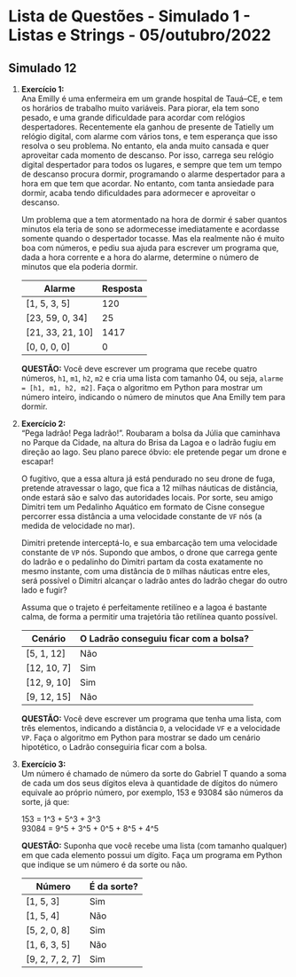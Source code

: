 # Lista de Questões - Simulado 1 - Listas e Strings - 05/outubro/2022

## Simulado 12

1. **Exercício 1:**  
   Ana Emilly é uma enfermeira em um grande hospital de Tauá–CE, e tem os horários de trabalho muito variáveis. Para piorar, ela tem sono pesado, e uma grande dificuldade para acordar com relógios despertadores. Recentemente ela ganhou de presente de Tatielly um relógio digital, com alarme com vários tons, e tem esperança que isso resolva o seu problema. No entanto, ela anda muito cansada e quer aproveitar cada momento de descanso. Por isso, carrega seu relógio digital despertador para todos os lugares, e sempre que tem um tempo de descanso procura dormir, programando o alarme despertador para a hora em que tem que acordar. No entanto, com tanta ansiedade para dormir, acaba tendo dificuldades para adormecer e aproveitar o descanso.

   Um problema que a tem atormentado na hora de dormir é saber quantos minutos ela teria de sono se adormecesse imediatamente e acordasse somente quando o despertador tocasse. Mas ela realmente não é muito boa com números, e pediu sua ajuda para escrever um programa que, dada a hora corrente e a hora do alarme, determine o número de minutos que ela poderia dormir.

   | Alarme          | Resposta |
   |-----------------|----------|
   | [1, 5, 3, 5]    | 120      |
   | [23, 59, 0, 34] | 25       |
   | [21, 33, 21, 10]| 1417     |
   | [0, 0, 0, 0]    | 0        |

   **QUESTÃO:** Você deve escrever um programa que recebe quatro números, `h1`, `m1`, `h2`, `m2` e cria uma lista com tamanho 04, ou seja, `alarme = [h1, m1, h2, m2]`. Faça o algoritmo em Python para mostrar um número inteiro, indicando o número de minutos que Ana Emilly tem para dormir.

2. **Exercício 2:**  
   “Pega ladrão! Pega ladrão!”. Roubaram a bolsa da Júlia que caminhava no Parque da Cidade, na altura do Brisa da Lagoa e o ladrão fugiu em direção ao lago. Seu plano parece óbvio: ele pretende pegar um drone e escapar!

   O fugitivo, que a essa altura já está pendurado no seu drone de fuga, pretende atravessar o lago, que fica a 12 milhas náuticas de distância, onde estará são e salvo das autoridades locais. Por sorte, seu amigo Dimitri tem um Pedalinho Aquático em formato de Cisne consegue percorrer essa distância a uma velocidade constante de `VF` nós (a medida de velocidade no mar).

   Dimitri pretende interceptá-lo, e sua embarcação tem uma velocidade constante de `VP` nós. Supondo que ambos, o drone que carrega gente do ladrão e o pedalinho do Dimitri partam da costa exatamente no mesmo instante, com uma distância de `D` milhas náuticas entre eles, será possível o Dimitri alcançar o ladrão antes do ladrão chegar do outro lado e fugir?

   Assuma que o trajeto é perfeitamente retilíneo e a lagoa é bastante calma, de forma a permitir uma trajetória tão retilínea quanto possível.

   | Cenário         | O Ladrão conseguiu ficar com a bolsa? |
   |-----------------|---------------------------------------|
   | [5, 1, 12]      | Não                                   |
   | [12, 10, 7]     | Sim                                   |
   | [12, 9, 10]     | Sim                                   |
   | [9, 12, 15]     | Não                                   |

   **QUESTÃO:** Você deve escrever um programa que tenha uma lista, com três elementos, indicando a distância `D`, a velocidade `VF` e a velocidade `VP`. Faça o algoritmo em Python para mostrar se dado um cenário hipotético, o Ladrão conseguiria ficar com a bolsa.

3. **Exercício 3:**  
   Um número é chamado de número da sorte do Gabriel T quando a soma de cada um dos seus dígitos eleva à quantidade de dígitos do número equivale ao próprio número, por exemplo, 153 e 93084 são números da sorte, já que:

   153 = 1^3 + 5^3 + 3^3  
   93084 = 9^5 + 3^5 + 0^5 + 8^5 + 4^5

   **QUESTÃO:** Suponha que você recebe uma lista (com tamanho qualquer) em que cada elemento possui um dígito. Faça um programa em Python que indique se um número é da sorte ou não.

   | Número          | É da sorte? |
   |-----------------|-------------|
   | [1, 5, 3]       | Sim         |
   | [1, 5, 4]       | Não         |
   | [5, 2, 0, 8]    | Sim         |
   | [1, 6, 3, 5]    | Não         |
   | [9, 2, 7, 2, 7] | Sim         |
